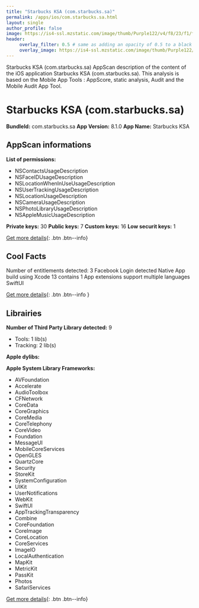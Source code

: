 ```yaml
---
title: "Starbucks KSA (com.starbucks.sa)"
permalink: /apps/ios/com.starbucks.sa.html
layout: single
author_profile: false
image: https://is4-ssl.mzstatic.com/image/thumb/Purple122/v4/f8/23/f1/f823f16c-80ce-a767-ef06-bdb4ad11cd82/AppIcon-0-0-1x_U007emarketing-0-5-0-sRGB-0-85-220.png/512x512bb.jpg
header: 
     overlay_filter: 0.5 # same as adding an opacity of 0.5 to a black background
     overlay_image: https://is4-ssl.mzstatic.com/image/thumb/Purple122/v4/f8/23/f1/f823f16c-80ce-a767-ef06-bdb4ad11cd82/AppIcon-0-0-1x_U007emarketing-0-5-0-sRGB-0-85-220.png/512x512bb.jpg
---
```

Starbucks KSA (com.starbucks.sa) AppScan description of the content of the iOS application Starbucks KSA (com.starbucks.sa). This analysis is based on the Mobile App Tools : AppScore, static analysis, Audit and the Mobile Audit App Tool.

# Starbucks KSA (com.starbucks.sa)

**BundleId:** com.starbucks.sa
**App Version:** 8.1.0
**App Name:** Starbucks KSA


## AppScan informations 

**List of permissions:** 
- NSContactsUsageDescription
- NSFaceIDUsageDescription
- NSLocationWhenInUseUsageDescription
- NSUserTrackingUsageDescription
- NSLocationUsageDescription
- NSCameraUsageDescription
- NSPhotoLibraryUsageDescription
- NSAppleMusicUsageDescription
  
  
**Private keys:** 30
**Public keys:** 7
**Custom keys:** 16
**Low securit keys:** 1
  
[Get more details](/pricing.html){: .btn .btn--info}

## Cool Facts

Number of entitlements detected: 3
Facebook Login detected
Native App
build using Xcode 13
contains 1 App extensions
support multiple languages
SwiftUI
  
[Get more details](/pricing.html){: .btn .btn--info }

## Librairies 
**Number of Third Party Library detected:** 9
- Tools: 1 lib(s)
- Tracking: 2 lib(s)


**Apple dylibs:**


**Apple System Library Frameworks:**
- AVFoundation
- Accelerate
- AudioToolbox
- CFNetwork
- CoreData
- CoreGraphics
- CoreMedia
- CoreTelephony
- CoreVideo
- Foundation
- MessageUI
- MobileCoreServices
- OpenGLES
- QuartzCore
- Security
- StoreKit
- SystemConfiguration
- UIKit
- UserNotifications
- WebKit
- SwiftUI
- AppTrackingTransparency
- Combine
- CoreFoundation
- CoreImage
- CoreLocation
- CoreServices
- ImageIO
- LocalAuthentication
- MapKit
- MetricKit
- PassKit
- Photos
- SafariServices


  
[Get more details](/pricing.html){: .btn .btn--info}

